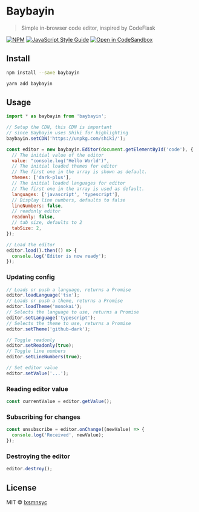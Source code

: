 # Baybayin

> Simple in-browser code editor, inspired by CodeFlask

[![NPM](https://img.shields.io/npm/v/baybayin.svg)](https://www.npmjs.com/package/baybayin) [![JavaScript Style Guide](https://badgen.net/badge/code%20style/airbnb/ff5a5f?icon=airbnb)](https://github.com/airbnb/javascript) [![Open in CodeSandbox](https://img.shields.io/badge/Open%20in-CodeSandbox-blue?style=flat-square&logo=codesandbox)](https://codesandbox.io/s/github/lxsmnsyc/baybayin/tree/main/examples/baybayin)

## Install

```bash
npm install --save baybayin
```

```bash
yarn add baybayin
```

## Usage

```js
import * as baybayin from 'baybayin';

// Setup the CDN, this CDN is important
// since Baybayin uses Shiki for highlighting
baybayin.setCDN('https://unpkg.com/shiki/');

const editor = new baybayin.Editor(document.getElementById('code'), {
  // The initial value of the editor
  value: "console.log('Hello World')",
  // The initial loaded themes for editor
  // The first one in the array is shown as default.
  themes: ['dark-plus'],
  // The initial loaded languages for editor
  // The first one in the array is used as default.
  languages: ['javascript', 'typescript'],
  // Display line numbers, defaults to false
  lineNumbers: false,
  // readonly editor
  readonly: false,
  // tab size, defaults to 2
  tabSize: 2,
});

// Load the editor
editor.load().then(() => {
  console.log('Editor is now ready');
});
```

### Updating config

```js
// Loads or push a language, returns a Promise
editor.loadLanguage('tsx');
// Loads or push a theme, returns a Promise
editor.loadTheme('monokai');
// Selects the language to use, returns a Promise
editor.setLanguage('typescript');
// Selects the theme to use, returns a Promise
editor.setTheme('github-dark');

// Toggle readonly
editor.setReadonly(true);
// Toggle line numbers
editor.setLineNumbers(true);

// Set editor value
editor.setValue('...');
```

### Reading editor value

```ts
const currentValue = editor.getValue();
```

### Subscribing for changes

```js
const unsubscribe = editor.onChange((newValue) => {
  console.log('Received', newValue);
});
```

### Destroying the editor

```js
editor.destroy();
```

## License

MIT © [lxsmnsyc](https://github.com/lxsmnsyc)
